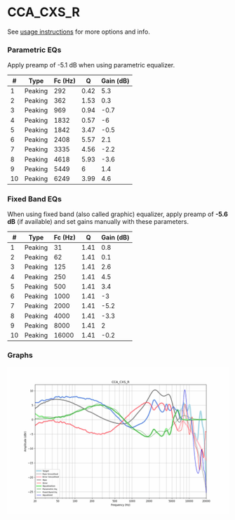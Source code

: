 # CCA_CXS_R
See [usage instructions](https://github.com/jaakkopasanen/AutoEq#usage) for more options and info.

### Parametric EQs
Apply preamp of -5.1 dB when using parametric equalizer.

|   # | Type    |   Fc (Hz) |    Q |   Gain (dB) |
|-----|---------|-----------|------|-------------|
|   1 | Peaking |       292 | 0.42 |         5.3 |
|   2 | Peaking |       362 | 1.53 |         0.3 |
|   3 | Peaking |       969 | 0.94 |        -0.7 |
|   4 | Peaking |      1832 | 0.57 |        -6   |
|   5 | Peaking |      1842 | 3.47 |        -0.5 |
|   6 | Peaking |      2408 | 5.57 |         2.1 |
|   7 | Peaking |      3335 | 4.56 |        -2.2 |
|   8 | Peaking |      4618 | 5.93 |        -3.6 |
|   9 | Peaking |      5449 | 6    |         1.4 |
|  10 | Peaking |      6249 | 3.99 |         4.6 |

### Fixed Band EQs
When using fixed band (also called graphic) equalizer, apply preamp of **-5.6 dB** (if available) and set gains manually with these parameters.

|   # | Type    |   Fc (Hz) |    Q |   Gain (dB) |
|-----|---------|-----------|------|-------------|
|   1 | Peaking |        31 | 1.41 |         0.8 |
|   2 | Peaking |        62 | 1.41 |         0.1 |
|   3 | Peaking |       125 | 1.41 |         2.6 |
|   4 | Peaking |       250 | 1.41 |         4.5 |
|   5 | Peaking |       500 | 1.41 |         3.4 |
|   6 | Peaking |      1000 | 1.41 |        -3   |
|   7 | Peaking |      2000 | 1.41 |        -5.2 |
|   8 | Peaking |      4000 | 1.41 |        -3.3 |
|   9 | Peaking |      8000 | 1.41 |         2   |
|  10 | Peaking |     16000 | 1.41 |        -0.2 |

### Graphs
![](./CCA_CXS_R.png)
